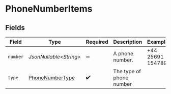 # PhoneNumberItems


## Fields

| Field                                                         | Type                                                          | Required                                                      | Description                                                   | Example                                                       |
| ------------------------------------------------------------- | ------------------------------------------------------------- | ------------------------------------------------------------- | ------------------------------------------------------------- | ------------------------------------------------------------- |
| `number`                                                      | *JsonNullable\<String>*                                       | :heavy_minus_sign:                                            | A phone number.                                               | +44 25691 154789                                              |
| `type`                                                        | [PhoneNumberType](../../models/components/PhoneNumberType.md) | :heavy_check_mark:                                            | The type of phone number                                      |                                                               |